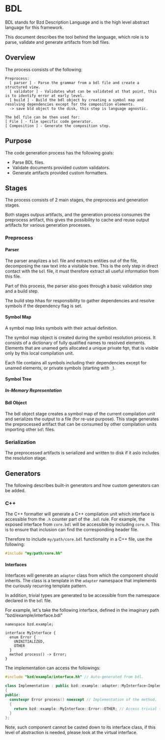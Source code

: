 # BDL

BDL stands for Bzd Description Language and is the high level abstract language for this framework.

This document describes the tool behind the language, which role is to parse, validate and generate artifacts from bdl files.

## Overview

The process consists of the following:

```
Preprocess:
  [ parser ] - Parse the grammar from a bdl file and create a structured view.
  [ validator ] - Validates what can be validated at that point, this is to identify error at early level.
  [ build ] - Build the bdl object by creating a symbol map and resolving dependencies except for the composition elements.
  -> save bld object to the disk, this step is language agnostic.

The bdl file can be then used for:
[ File ] - file specific code generator.
[ Composition ] - Generate the composition step.
```

## Purpose

The code generation process has the following goals:

- Parse BDL files.
- Validate documents provided custom validators.
- Generate artifacts provided custom formatters.

## Stages

The process consists of 2 main stages, the preprocess and generation stages.

Both stages outpus artifacts, and the generation process consumes the preprocess artifact, this gives the possibility to cache and reuse output artifacts for various generation processes.

### Preprocess

#### Parser

The parser anaylizes a `bdl` file and extracts entities out of the file, decomposing the raw text into a visitable tree.
This is the only step in direct contact with the `bdl` file, it must therefore extract all useful information from this file.

Part of this process, the parser also goes through a basic validation step and a build step.

The build step hhas for responsibility to gather dependencies and resolve symbols if the dependency flag is set.

#### Symbol Map

A symbol map links symbols with their actual definition.

The symbol map object is created during the symbol resolution process.
It consists of a dictionary of fully qualified names to resolved elements. Elements that are unamed gets allocated a unique private fqn, that is visible only by this local compilation unit.

Each file contains all symbols including their dependencies except for unamed elements, or private symbols (starting with `_`).

#### Symbol Tree

##### In-Memory Representation

#### Bdl Object

The bdl object stage creates a symbol map of the current compilation unit and serializes the output to a file (for re-use purpose).
This stage generates the preprocessed artifact that can be consumed by other compilation units importing other `bdl` files.

### Serialization

The preprocessed artifacts is serialized and written to disk if it aslo includes the resolution stage.

## Generators

The following describes built-in generators and how custom generators can be added.

### C++

The C++ formatter will generate a C++ compilation unit which interface is accessible from the `.h` counter part of the `.bdl` rule. For example, the exposed interface from `core.bdl` will be accessible by including `core.h`.
This is to ensure that inclusion can find the correspondiing header file.

Therefore to include `my/path/core.bdl` functionality in a C++ file, use the following:

```c++
#include "my/path/core.hh"
```

#### Interfaces

Interfaces will generate an `adapter` class from which the component should inherits. The class is a template in the `adapter` namespace that implements the curiously recurring template pattern.

In addition, trivial types are generated to be accessible from the namespace declared in the `bdl` file.

For example, let's take the following interface, defined in the imaginary path "bzd/example/interface.bdl"

```bdl
namespace bzd.example;

interface MyInterface {
  enum Error {
    UNINITIALIZED,
    OTHER
  }
  method process() -> Error;
}
```

The implementation can access the followings:

```c++
#include "bzd/example/interface.hh" // Auto-generated from bdl.

class Implementation : public bzd::example::adapter::MyInterface<Implementation> // Adapter for the component.
{
public:
  constexpr Error process() noexcept // Implementation of the method.
  {
    return bzd::example::MyInterface::Error::OTHER; // Access trivial types.
  }
};
```

Note, such component cannot be casted down to its interface class, if this level of abstraction is needed, please look at the virtual interface.
